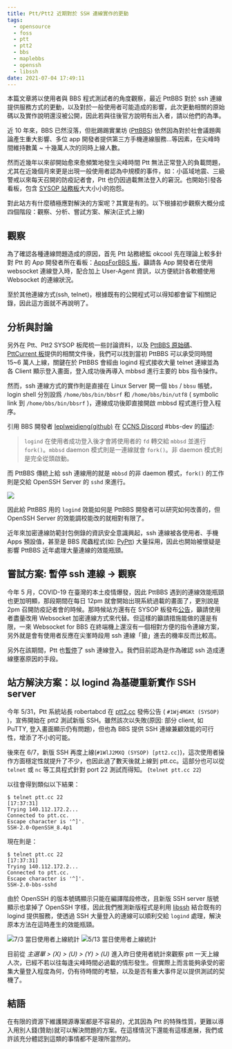 ```yaml
---
title: Ptt/Ptt2 近期對於 SSH 連線實作的更動
tags:
  - opensource
  - foss
  - ptt
  - ptt2
  - bbs
  - maplebbs
  - openssh
  - libssh
date: 2021-07-04 17:49:11
---
```



本篇文章將以使用者與 BBS 程式測試者的角度觀察，最近 PttBBS 對於 ssh 連線提供服務方式的更動，以及對於一般使用者可能造成的影響，此次更動相關的原始碼以及實作說明還沒被公開，因此若與往後官方說明有出入者，請以他們的為準。

近 10 年來，BBS 已然沒落，但批踢踢實業坊 ([PttBBS](https://www.ptt.cc)) 依然因為對於社會議題輿論產生重大影響、多位 app 開發者提供第三方手機連線服務...等因素，在尖峰時間維持數萬 ~ 十幾萬人次的同時上線人數。

然而近幾年以來卻開始愈來愈頻繁地發生尖峰時間 Ptt 無法正常登入的負載問題，尤其在近幾個月來更是出現一般使用者認為中規模的事件，如：小區域地震、三級警戒以來每天召開的防疫記者會，Ptt 也仍因過載無法登入的窘況。也開始引發各看板，包含 [SYSOP 站務板](https://www.ptt.cc/bbs/SYSOP/)大大小小的抱怨。

對此站方有什麼積極應對解決的方案呢？其實是有的。以下根據初步觀察大概分成四個階段：觀察、分析、嘗試方案、解決(正式上線)

<!--more-->

## 觀察

為了確認各種連線問題造成的原因，首先 Ptt 站務總監 okcool 先在理論上較多針對 Ptt 的 App 開發者所在看板：[AppsForBBS 板](https://www.ptt.cc/bbs/AppsForBBS/index.html)，籲請各 App 開發者在使用 websocket 連線登入時，配合加上 User-Agent 資訊，以方便統計各軟體使用 Websocket 的連線狀況。

至於其他連線方式(ssh, telnet)，根據既有的公開程式可以得知都會留下相關記錄，因此這方面就不再說明了。


## 分析與討論

另外在 Ptt、Ptt2 SYSOP 板爬梳一些討論資料，以及 [PttBBS 原始碼](https://github.com/ptt/pttbbs)、[PttCurrent 板](https://www.ptt.cc/bbs/PttCurrent/)提供的相關文件後，我們可以找到當初 PttBBS 可以承受同時間 15~6 萬人上線，關鍵在於 PttBBS 會經由 logind 程式接收大量 telnet 連線並為各 Client 顯示登入畫面，登入成功後再導入 mbbsd 進行主要的 bbs 指令操作。

然而，ssh 連線方式的實作則是直接在 Linux Server 開一個 `bbs` / `bbsu` 帳號，login shell 分別設爲 `/home/bbs/bin/bbsrf` 和 `/home/bbs/bin/utf8` ( symbolic link 到 `/home/bbs/bin/bbsrf` )，連線成功後即直接開啟 mbbsd 程式進行登入程序。

引用 BBS 開發者 [IepIweidieng(github)](https://github.com/IepIweidieng) 在 [CCNS Discord](https://discord.ccns.io) #bbs-dev 的[描述](https://discord.com/channels/330361502643257345/370600485612290060/843869940427522099):

> `logind` 在使用者成功登入後才會將使用者的 `fd` 轉交給 `mbbsd` 並進行 `fork()`。`mbbsd` daemon 模式則是一連線就會 `fork()`。非 daemon 模式則是完全從頭啟動。

而 PttBBS 傳統上給 ssh 連線用的就是 `mbbsd` 的非 daemon 模式，`fork()` 的工作則是交給 OpenSSH Server 的 `sshd` 來進行。

![](https://i.imgur.com/P6w4fjq.png)

因此給 PttBBS 用的 `logind` 效能如何是 PttBBS 開發者可以研究如何改善的，但 OpenSSH Server 的效能調校能改的就相對有限了。

近年來加密連線防範封包側錄的資訊安全意識興起，ssh 連線被各使用者、手機 Apps 預設值，甚至是 BBS 爬蟲程式(如: [PyPtt](https://github.com/PttCodingMan/PyPtt)) 大量採用，因此也開始被懷疑是影響 PttBBS 近年處理大量連線的效能瓶頸。


## 嘗試方案: 暫停 ssh 連線 -> 觀察

今年 5 月，COVID-19 在臺灣的本土疫情爆發，因此 PttBBS 遇到的連線效能瓶頸也更加明顯，那段期間在每日 12pm 就會開始出現系統過載的畫面了，更別說是 2pm 召開防疫記者會的時候。那時候站方還有在 SYSOP 板發布[公告](https://www.ptt.cc/bbs/SYSOP/M.1621416649.A.5E7.html)，籲請使用者盡量改用 Websocket 加密連線方式來代替。但這樣的籲請措施能做的還是有限，一來 Websocket for BBS 在終端機上還沒有一個相對方便的指令連線方案，另外就是會有使用者反應在尖峯時段用 ssh 連線「搶」進去的機率反而比較高。

另外在該期間，Ptt 也[暫停](https://www.ptt.cc/bbs/PttNewhand/M.1621264236.A.23D.html)了 ssh 連線登入。我們目前認為是作為確認 ssh 造成連線壅塞原因的手段。


## 站方解決方案：以 logind 為基礎重新實作 SSH server

今年 5/31，Ptt 系統站長 robertabcd 在 [ptt2.cc](https://term.ptt2.cc) 發佈公告 ( `#1Wj4MGKt (SYSOP)` )，宣佈開始在 ptt2 測試新版 SSH。雖然該次以失敗(原因: 部分 client, 如 PuTTY, 登入畫面顯示仍有問題)，但也為 BBS 提供 SSH 連線兼顧效能的可行性，增添了不小的可能。

後來在 6/7，新版 SSH 再度上線(`#1WlJ2MXQ (SYSOP) [ptt2.cc]`)，這次使用者操作方面穩定性就提升了不少，也因此過了數天後就上線到 ptt.cc。這部分也可以從 `telnet` 或 `nc` 等工具程式針對 port 22 測試而得知。 (`telnet ptt.cc 22`)

以往會得到類似以下結果：
```
$ telnet ptt.cc 22                                                                                        [17:37:31]
Trying 140.112.172.2...
Connected to ptt.cc.
Escape character is '^]'.
SSH-2.0-OpenSSH_8.4p1
```

現在則是：
```
$ telnet ptt.cc 22                                                                                        [17:37:31]
Trying 140.112.172.2...
Connected to ptt.cc.
Escape character is '^]'.
SSH-2.0-bbs-sshd
```

由於 OpenSSH 的版本號碼顯示只能在編譯階段修改，且新版 SSH server 版號顯示也拿掉了 OpenSSH 字樣，因此我們推測新版程式是利用 [libssh](https://www.libssh.org/) 結合既有的 logind 提供服務，使透過 SSH 大量登入的連線可以順利交給 `logind` 處理，解決原本方法在這時產生的效能瓶頸。

![7/3 當日使用者上線統計](https://i.imgur.com/rphrOxQ.png)
![5/13 當日使用者上線統計](https://i.imgur.com/6aPiuHM.png)

目前從 *主選單 > (X) > (U) > (Y) > (U)* 進入昨日使用者統計來觀察 ptt 一天上線人次，已經不若以往每逢尖峰時間必過載的情形發生。但實際上而言能夠承受的密集大量登入程度為何，仍有待時間的考驗，以及是否有重大事件足以提供測試的契機了。


## 結語

在有限的資源下維護開源專案都是不容易的，尤其因為 Ptt 的特殊性質，更難以導入用別人錢(贊助)就可以解決問題的方案。在這樣情況下還能有這樣進展，我們或許該充分體認到這類的事情都不是理所當然的。
